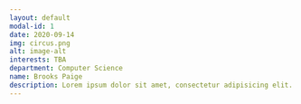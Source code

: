 ```yaml
---
layout: default
modal-id: 1
date: 2020-09-14
img: circus.png
alt: image-alt
interests: TBA
department: Computer Science
name: Brooks Paige
description: Lorem ipsum dolor sit amet, consectetur adipisicing elit. Mollitia neque assumenda ipsam nihil, molestias magnam, recusandae quos quis inventore quisquam velit asperiores, vitae? Reprehenderit soluta, eos quod consequuntur itaque. Nam.
---
```

